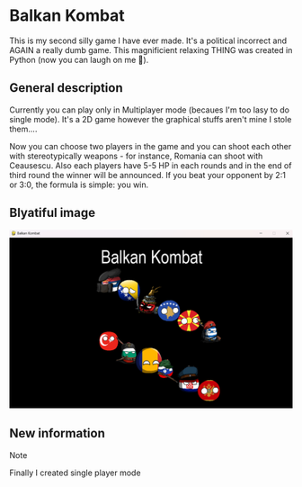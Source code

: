 # Balkan Kombat
This is my second silly game I have ever made. It's a political incorrect and AGAIN a really dumb game.
This magnificient relaxing THING was created in Python (now you can laugh on me 🤣).

## General description
Currently you can play only in Multiplayer mode (becaues I'm too lasy to do single mode). It's a 2D game however the graphical stuffs aren't mine I stole them....

Now you can choose two players in the game and you can shoot each other with stereotypically weapons - for instance, Romania can shoot with Ceausescu.
Also each players have 5-5 HP in each rounds and in the end of third round the winner will be announced. If you beat your opponent by 2:1 or 3:0, the formula is simple: you win.

## Blyatiful image

![Sample Image](./fancy_intro.png)


## New information
> [!NOTE]  
> Finally I created single player mode



